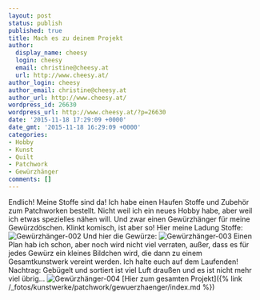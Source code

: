 ```yaml
---
layout: post
status: publish
published: true
title: Mach es zu deinem Projekt
author:
  display_name: cheesy
  login: cheesy
  email: christine@cheesy.at
  url: http://www.cheesy.at/
author_login: cheesy
author_email: christine@cheesy.at
author_url: http://www.cheesy.at/
wordpress_id: 26630
wordpress_url: http://www.cheesy.at/?p=26630
date: '2015-11-18 17:29:09 +0000'
date_gmt: '2015-11-18 16:29:09 +0000'
categories:
- Hobby
- Kunst
- Quilt
- Patchwork
- Gewürzhänger
comments: []
---
```

Endlich! Meine Stoffe sind da! Ich habe einen Haufen Stoffe und Zubehör zum Patchworken bestellt. Nicht weil ich ein neues Hobby habe, aber weil ich etwas spezielles nähen will. Und zwar einen Gewürzhänger für meine Gewürzdöschen. Klinkt komisch, ist aber so!
Hier meine Ladung Stoffe:
 ![Gewürzhänger-002](http://www.cheesy.at/wp-content/uploads/Gewürzhänger-002.jpg)
Und hier die Gewürze:
 ![Gewürzhänger-003](http://www.cheesy.at/wp-content/uploads/Gewürzhänger-003.jpg)
Einen Plan hab ich schon, aber noch wird nicht viel verraten, außer, dass es für jedes Gewürz ein kleines Bildchen wird, die dann zu einem Gesamtkunstwerk vereint werden. Ich halte euch auf dem Laufenden!
Nachtrag: Gebügelt und sortiert ist viel Luft draußen und es ist nicht mehr viel übrig...
![Gewürzhänger-004](http://www.cheesy.at/wp-content/uploads/Gewürzhänger-004.jpg)
[Hier zum gesamten Projekt]({% link /_fotos/kunstwerke/patchwork/gewuerzhaenger/index.md %})
